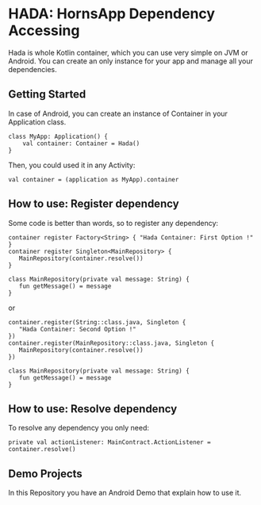 # HADA: HornsApp Dependency Accessing
Hada is whole Kotlin container, which you can use very simple on JVM or Android. You can create an only instance for your app and manage all your dependencies.   

## Getting Started
In case of Android, you can create an instance of Container in your Application class.

```
class MyApp: Application() {
    val container: Container = Hada()
}
```

Then, you could used it in any Activity:

```
val container = (application as MyApp).container
```

## How to use: Register dependency
 Some code is better than words, so to register any dependency:

 ```
 container register Factory<String> { "Hada Container: First Option !" }
 container register Singleton<MainRepository> {
    MainRepository(container.resolve())
 }

 class MainRepository(private val message: String) {
    fun getMessage() = message
 }
 ```

 or

 ```
 container.register(String::class.java, Singleton {
    "Hada Container: Second Option !"
 })
 container.register(MainRepository::class.java, Singleton {
    MainRepository(container.resolve())
 })

 class MainRepository(private val message: String) {
    fun getMessage() = message
 }
 ```

 ## How to use: Resolve dependency
 To resolve any dependency you only need:

 ```
 private val actionListener: MainContract.ActionListener = container.resolve()
 ```

 ## Demo Projects
 In this Repository you have an Android Demo that explain how to use it.